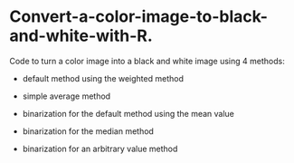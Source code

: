 # Convert-a-color-image-to-black-and-white-with-R.

Code to turn a color image into a black and white image using 4 methods:

- default method using the weighted method

- simple average method

- binarization for the default method using the mean value

- binarization for the median method

- binarization for an arbitrary value method
